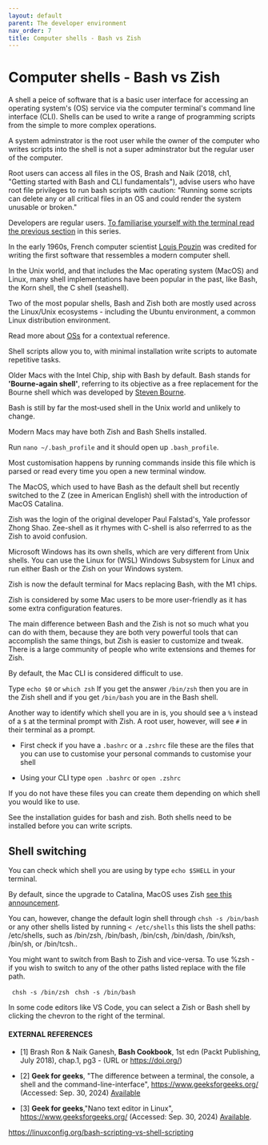 ```yaml
---
layout: default
parent: The developer environment
nav_order: 7
title: Computer shells - Bash vs Zish
---
```


# Computer shells - Bash vs Zish

A shell a peice of software that is a basic user interface for accessing an operating system's (OS) service via the computer terminal's command line interface (CLI). Shells can be used to write a range of programming scripts from the simple to more complex operations.

A system adminstrator is the root user while the owner of the computer who writes scripts into the shell is not a super adminstrator but the regular user of the computer.

Root users can access all files in the OS, Brash and Naik (2018, ch1, "Getting started with Bash and CLI fundamentals"), advise users who have root file privileges to run bash scripts with caution: "Running some scripts can delete any or all critical files in an OS and could render the system unusable or broken."

Developers are regular users. [To familiarise yourself with the terminal read the previous section](https://sumisastri.github.io/dev-blogs/hardware-local-environments/part2-the-terminal/) in this series.

In the early 1960s, French computer scientist [Louis Pouzin](https://en.wikipedia.org/wiki/Louis_Pouzin) was credited for writing the first software that ressembles a modern computer shell.

In the Unix world, and that includes the Mac operating system (MacOS) and Linux, many shell implementations have been popular in the past, like Bash, the Korn shell, the C shell (seashell).

Two of the most popular shells, Bash and Zish both are mostly used across the Linux/Unix ecosystems - including the Ubuntu environment, a common Linux distribution environment. 

Read more about [OSs](https://sumisastri.github.io/dev-blogs/local-environment/part1-the-local-environment/) for a contextual reference.

Shell scripts allow you to, with minimal installation write scripts to automate repetitive tasks.

Older Macs with the Intel Chip, ship with Bash by default. Bash stands for **'Bourne-again shell'**, referring to its objective as a free replacement for the Bourne shell which was developed by [Steven Bourne](https://en.wikipedia.org/wiki/Stephen_R._Bourne).

Bash is still by far the most‑used shell in the Unix world and unlikely to change.

Modern Macs may have both Zish and Bash Shells installed.

Run `nano ~/.bash_profile` and it should open up  `.bash_profile`. 

Most customisation happens by running commands inside this file which is parsed or read every time you open a new terminal window.

The MacOS, which used to have Bash as the default shell but recently switched to the Z (zee in American English) shell with the introduction of MacOS Catalina. 

Zish was the login of the original developer Paul Falstad's, Yale professor Zhong Shao. Zee-shell as it rhymes with C-shell is also referrred to as the Zish to avoid confusion.

Microsoft Windows has its own shells, which are very different from Unix shells. You can use the Linux for (WSL) Windows Subsystem for Linux and run either Bash or the Zish on your Windows system.

Zish is now the default terminal for Macs replacing Bash, with the M1 chips. 

Zish is considered by some Mac users to be more user-friendly as it has some extra configuration features.

The main difference between Bash and the Zish is not so much what you can do with them, because they are both very powerful tools that can accomplish the same things, but Zish is easier to customize and tweak. There is a large community of people who write extensions and themes for Zish.

By default, the Mac CLI is considered difficult to use.

Type `echo $0` or `which zsh`
If you get the answer `/bin/zsh` then you are in the Zish shell and if you get `/bin/bash` you are in the Bash shell.

Another way to identify which shell you are in  is, you should see a `%` instead of a `$` at the terminal prompt with Zish. A root user, however, will see `#` in their terminal as a prompt.

- First check if you have a  `.bashrc` or a `.zshrc` file these are the files that you can use to customise your personal commands to customise your shell

- Using your CLI type `open .bashrc` or `open .zshrc`

If you do not have these files you can create them depending on which shell you would like to use.

See the installation guides for bash and zish. Both shells need to be installed before you can write scripts.

## Shell switching

You can check which shell you are using by type `echo $SHELL` in your terminal.

By default, since the upgrade to Catalina, MacOS uses Zish [see this announcement](https://support.apple.com/en-ca/HT208050). 

You can, however, change the default login shell through `chsh -s /bin/bash` or any other shells listed by running  `< /etc/shells` this lists the shell paths: /etc/shells, such as /bin/zsh, /bin/bash, /bin/csh, /bin/dash, /bin/ksh, /bin/sh, or /bin/tcsh..

You might want to switch from Bash to Zish and vice-versa. To use %zsh - if you wish to switch to any of the other paths listed replace with the file path.

``` chsh -s /bin/zsh```
``` chsh -s /bin/bash```

In some code editors like VS Code, you can select a Zish or Bash shell by clicking the chevron to the right of the terminal.


#### EXTERNAL REFERENCES

- [1] Brash Ron & Naik Ganesh, __Bash Cookbook__, 1st edn (Packt Publishing, July 2018), chap.1, pg3 - (URL or https://doi.org/)

- [2] __Geek for geeks__, "The difference between a terminal, the console, a shell and the command-line-interface", https://www.geeksforgeeks.org/ (Accessed: Sep. 30, 2024) [Available](https://www.geeksforgeeks.org/difference-between-terminal-console-shell-and-command-line/)

- [3] __Geek for geeks__,"Nano text editor in Linux", https://www.geeksforgeeks.org/ (Accessed: Sep. 30, 2024) [Available](https://www.geeksforgeeks.org/nano-text-editor-in-linux/).


https://linuxconfig.org/bash-scripting-vs-shell-scripting